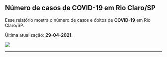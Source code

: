 ## Número de casos de COVID-19 em Rio Claro/SP
Esse relatório mostra o número de casos e óbitos de **COVID-19** em Rio Claro/SP.

Última atualização: **29-04-2021**.

![](/home/mude/data/github/coronavirus/rio_claro/relatorio/fig_casos.png)



---